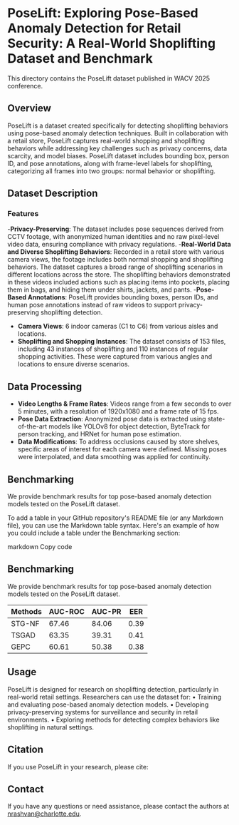 # PoseLift: Exploring Pose-Based Anomaly Detection for Retail Security: A Real-World Shoplifting Dataset and Benchmark
This directory contains the PoseLift dataset published in WACV 2025 conference.
## Overview
PoseLift is a dataset created specifically for detecting shoplifting behaviors using pose-based anomaly detection techniques. Built in collaboration with a retail store, PoseLift captures real-world shopping and shoplifting behaviors while addressing key challenges such as privacy concerns, data scarcity, and model biases. PoseLift dataset includes bounding box, person ID, and pose annotations, along with frame-level labels for shoplifting, categorizing all frames into two groups: normal behavior or shoplifting.

## Dataset Description
### Features
-**Privacy-Preserving**: The dataset includes pose sequences derived from CCTV footage, with anonymized human identities and no raw pixel-level video data, ensuring compliance with privacy regulations.
-**Real-World Data and Diverse Shoplifting Behaviors**: Recorded in a retail store with various camera views, the footage includes both normal shopping and shoplifting behaviors. The dataset captures a broad range of shoplifting scenarios in different locations across the store. The shoplifting behaviors demonstrated in these videos included actions such as placing items into pockets, placing them in bags, and hiding them under shirts, jackets, and pants.
-**Pose-Based Annotations**: PoseLift provides bounding boxes, person IDs, and human pose annotations instead of raw videos to support privacy-preserving shoplifting detection.
- **Camera Views**: 6 indoor cameras (C1 to C6) from various aisles and locations.
- **Shoplifting and Shopping Instances**: The dataset consists of 153 files, including 43 instances of shoplifting and 110 instances of regular shopping activities. These were captured from various angles and locations to ensure diverse scenarios.

## Data Processing
- **Video Lengths & Frame Rates**: Videos range from a few seconds to over 5 minutes, with a resolution of 1920x1080 and a frame rate of 15 fps.
- **Pose Data Extraction**: Anonymized pose data is extracted using state-of-the-art models like YOLOv8 for object detection, ByteTrack for person tracking, and HRNet for human pose estimation.
- **Data Modifications**: To address occlusions caused by store shelves, specific areas of interest for each camera were defined. Missing poses were interpolated, and data smoothing was applied for continuity.
## Benchmarking
We provide benchmark results for top pose-based anomaly detection models tested on the PoseLift dataset.

To add a table in your GitHub repository's README file (or any Markdown file), you can use the Markdown table syntax. Here's an example of how you could include a table under the Benchmarking section:

markdown
Copy code
## Benchmarking

We provide benchmark results for top pose-based anomaly detection models tested on the PoseLift dataset.

| Methods          | AUC-ROC | AUC-PR| EER |
|------------------|---------|-------|-----|
| STG-NF         |    67.46   | 84.06        | 0.39   |
|TSGAD           |   63.35    |  39.31       | 0.41    |
| GEPC          |   60.61    |  50.38       | 0.38  |

## Usage
PoseLift is designed for research on shoplifting detection, particularly in real-world retail settings. Researchers can use the dataset for:
•	Training and evaluating pose-based anomaly detection models.
•	Developing privacy-preserving systems for surveillance and security in retail environments.
•	Exploring methods for detecting complex behaviors like shoplifting in natural settings.

## Citation
If you use PoseLift in your research, please cite:

## Contact
If you have any questions or need assistance, please contact the authors at nrashvan@charlotte.edu.
